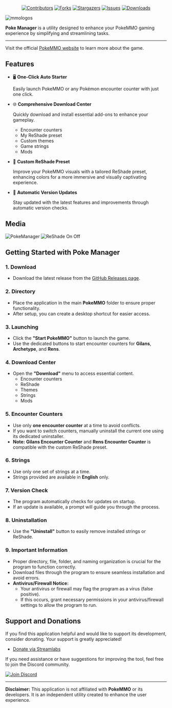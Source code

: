 <div align="center">
   
[![Contributors][contributors-shield]][contributors-url]
[![Forks][forks-shield]][forks-url]
[![Stargazers][stars-shield]][stars-url]
[![Issues][issues-shield]][issues-url]
[![Downloads][downloads-shield]][downloads-url]

</div>

![mmologos](https://github.com/Ryukotsuki/Poke-Manager/assets/50199421/0dce132b-8882-4ca0-9719-43e03903c6e9)

**Poke Manager** is a utility designed to enhance your PokeMMO gaming experience by simplifying and streamlining tasks.

---

Visit the official [PokeMMO website](https://pokemmo.com/) to learn more about the game.

## Features

- 🖥️ **One-Click Auto Starter**

  Easily launch PokeMMO or any Pokémon encounter counter with just one click.

- 🌐 **Comprehensive Download Center**
  
  Quickly download and install essential add-ons to enhance your gameplay.
  - Encounter counters
  - My ReShade preset
  - Custom themes
  - Game strings
  - Mods
 
- 🎨 **Custom ReShade Preset**
  
  Improve your PokeMMO visuals with a tailored ReShade preset, enhancing colors for a more immersive and visually captivating experience.

- 🚀 **Automatic Version Updates**
  
  Stay updated with the latest features and improvements through automatic version checks.


## Media
![PokeManager](https://github.com/user-attachments/assets/6fcf8abc-1c50-4bd1-a6c5-edee8b1c1e37)
![ReShade On Off](https://github.com/Ryukotsuki/PokeMMO-Manager/assets/50199421/2b98cbdf-8b65-4721-9202-f622b64c72fa)


## Getting Started with Poke Manager

### 1. **Download**  
- Download the latest release from the [GitHub Releases page](https://github.com/Ryukotsuki/PokeMMO-Manager/releases).

### 2. **Directory**  
- Place the application in the main **PokeMMO** folder to ensure proper functionality.
- After setup, you can create a desktop shortcut for easier access.

### 3. **Launching**  
- Click the **"Start PokeMMO"** button to launch the game.
- Use the dedicated buttons to start encounter counters for **Gilans**, **Archetype**, and **Rens**.

### 4. **Download Center**  
- Open the **"Download"** menu to access essential content.
  - Encounter counters
  - ReShade
  - Themes
  - Strings
  - Mods

### 5. **Encounter Counters**  
- Use only **one encounter counter** at a time to avoid conflicts.  
- If you want to switch counters, manually uninstall the current one using its dedicated uninstaller.  
- **Note:** **Gilans Encounter Counter** and **Rens Encounter Counter** is compatible with the custom ReShade preset.  

### 6. **Strings**  
- Use only one set of strings at a time.
- Strings provided are available in **English** only.

### 7. **Version Check**
- The program automatically checks for updates on startup.
- If an update is available, a prompt will guide you through the process.

### 8. **Uninstallation**
- Use the **"Uninstall"** button to easily remove installed strings or ReShade.

### 9. **Important Information**
- Proper directory, file, folder, and naming organization is crucial for the program to function correctly.
- Download files through the program to ensure seamless installation and avoid errors.
- **Antivirus/Firewall Notice:**
  - Your antivirus or firewall may flag the program as a virus (false positive).
  - If this occurs, grant necessary permissions in your antivirus/firewall settings to allow the program to run.


## Support and Donations

If you find this application helpful and would like to support its development, consider donating. Your support is greatly appreciated!

- [Donate via Streamlabs](https://streamlabs.com/ryukotsukii/tip) 

If you need assistance or have suggestions for improving the tool, feel free to join the Discord community.

[![Join Discord](https://github.com/user-attachments/assets/09fb5822-5e82-431b-b9cc-bbd4111ba48b)](https://discord.gg/HdfjKbPNc9)

---

**Disclaimer:** This application is not affiliated with **PokeMMO** or its developers. It is an independent utility created to enhance the user experience.  



[contributors-shield]: https://img.shields.io/github/contributors/Ryukotsuki/Poke-Manager.svg?style=for-the-badge
[contributors-url]: https://github.com/ryukotsuki/poke-manager/graphs/contributors
[downloads-shield]: https://img.shields.io/github/downloads/Ryukotsuki/Poke-Manager/total?style=for-the-badge
[downloads-url]: https://github.com/Ryukotsuki/Poke-Manager/releases
[forks-shield]: https://img.shields.io/github/forks/Ryukotsuki/Poke-Manager.svg?style=for-the-badge
[forks-url]: https://github.com/Ryukotsuki/Poke-Manager/network/members
[stars-shield]: https://img.shields.io/github/stars/Ryukotsuki/Poke-Manager.svg?style=for-the-badge
[stars-url]: https://github.com/Ryukotsuki/Poke-Manager/stargazers
[issues-shield]: https://img.shields.io/github/issues/Ryukotsuki/Poke-Manager.svg?style=for-the-badge
[issues-url]: https://github.com/Ryukotsuki/Poke-Manager/issues

